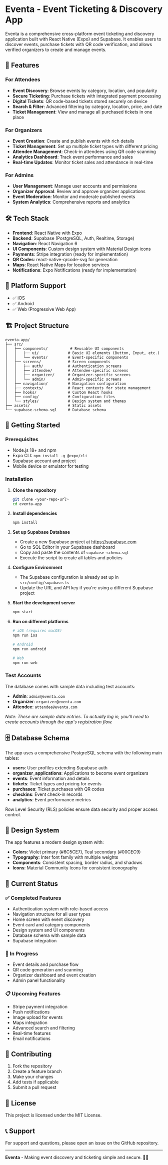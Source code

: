 # Eventa - Event Ticketing & Discovery App

Eventa is a comprehensive cross-platform event ticketing and discovery application built with React Native (Expo) and Supabase. It enables users to discover events, purchase tickets with QR code verification, and allows verified organizers to create and manage events.

## 🚀 Features

### For Attendees
- **Event Discovery**: Browse events by category, location, and popularity
- **Secure Ticketing**: Purchase tickets with integrated payment processing
- **Digital Tickets**: QR code-based tickets stored securely on device
- **Search & Filter**: Advanced filtering by category, location, price, and date
- **Ticket Management**: View and manage all purchased tickets in one place

### For Organizers
- **Event Creation**: Create and publish events with rich details
- **Ticket Management**: Set up multiple ticket types with different pricing
- **Attendee Management**: Check-in attendees using QR code scanning
- **Analytics Dashboard**: Track event performance and sales
- **Real-time Updates**: Monitor ticket sales and attendance in real-time

### For Admins
- **User Management**: Manage user accounts and permissions
- **Organizer Approval**: Review and approve organizer applications
- **Event Moderation**: Monitor and moderate published events
- **System Analytics**: Comprehensive reports and analytics

## 🛠 Tech Stack

- **Frontend**: React Native with Expo
- **Backend**: Supabase (PostgreSQL, Auth, Realtime, Storage)
- **Navigation**: React Navigation 6
- **UI Components**: Custom design system with Material Design icons
- **Payments**: Stripe integration (ready for implementation)
- **QR Codes**: react-native-qrcode-svg for generation
- **Maps**: React Native Maps for location services
- **Notifications**: Expo Notifications (ready for implementation)

## 📱 Platform Support

- ✅ iOS
- ✅ Android  
- ✅ Web (Progressive Web App)

## 🏗 Project Structure

```
eventa-app/
├── src/
│   ├── components/          # Reusable UI components
│   │   ├── ui/             # Basic UI elements (Button, Input, etc.)
│   │   └── events/         # Event-specific components
│   ├── screens/            # Screen components
│   │   ├── auth/           # Authentication screens
│   │   ├── attendee/       # Attendee-specific screens
│   │   ├── organizer/      # Organizer-specific screens
│   │   └── admin/          # Admin-specific screens
│   ├── navigation/         # Navigation configuration
│   ├── contexts/           # React contexts for state management
│   ├── hooks/              # Custom React hooks
│   ├── config/             # Configuration files
│   └── styles/             # Design system and themes
├── assets/                 # Static assets
└── supabase-schema.sql     # Database schema
```

## 🚀 Getting Started

### Prerequisites

- Node.js 18+ and npm
- Expo CLI: `npm install -g @expo/cli`
- Supabase account and project
- Mobile device or emulator for testing

### Installation

1. **Clone the repository**
   ```bash
   git clone <your-repo-url>
   cd eventa-app
   ```

2. **Install dependencies**
   ```bash
   npm install
   ```

3. **Set up Supabase Database**
   - Create a new Supabase project at https://supabase.com
   - Go to SQL Editor in your Supabase dashboard
   - Copy and paste the contents of `supabase-schema.sql`
   - Execute the script to create all tables and policies

4. **Configure Environment**
   - The Supabase configuration is already set up in `src/config/supabase.ts`
   - Update the URL and API key if you're using a different Supabase project

5. **Start the development server**
   ```bash
   npm start
   ```

6. **Run on different platforms**
   ```bash
   # iOS (requires macOS)
   npm run ios
   
   # Android
   npm run android
   
   # Web
   npm run web
   ```

### Test Accounts

The database comes with sample data including test accounts:

- **Admin**: `admin@eventa.com`
- **Organizer**: `organizer@eventa.com`  
- **Attendee**: `attendee@eventa.com`

*Note: These are sample data entries. To actually log in, you'll need to create accounts through the app's registration flow.*

## 🗄 Database Schema

The app uses a comprehensive PostgreSQL schema with the following main tables:

- **users**: User profiles extending Supabase auth
- **organizer_applications**: Applications to become event organizers
- **events**: Event information and details
- **tickets**: Ticket types and pricing for events
- **purchases**: Ticket purchases with QR codes
- **checkins**: Event check-in records
- **analytics**: Event performance metrics

Row Level Security (RLS) policies ensure data security and proper access control.

## 🎨 Design System

The app features a modern design system with:

- **Colors**: Violet primary (#6C5CE7), Teal secondary (#00CEC9)
- **Typography**: Inter font family with multiple weights
- **Components**: Consistent spacing, border radius, and shadows
- **Icons**: Material Community Icons for consistent iconography

## 🚧 Current Status

### ✅ Completed Features
- Authentication system with role-based access
- Navigation structure for all user types
- Home screen with event discovery
- Event card and category components
- Design system and UI components
- Database schema with sample data
- Supabase integration

### 🔄 In Progress
- Event details and purchase flow
- QR code generation and scanning
- Organizer dashboard and event creation
- Admin panel functionality

### 📋 Upcoming Features
- Stripe payment integration
- Push notifications
- Image upload for events
- Maps integration
- Advanced search and filtering
- Real-time features
- Email notifications

## 🤝 Contributing

1. Fork the repository
2. Create a feature branch
3. Make your changes
4. Add tests if applicable
5. Submit a pull request

## 📄 License

This project is licensed under the MIT License.

## 📞 Support

For support and questions, please open an issue on the GitHub repository.

---

**Eventa** - Making event discovery and ticketing simple and secure. 🎫✨
